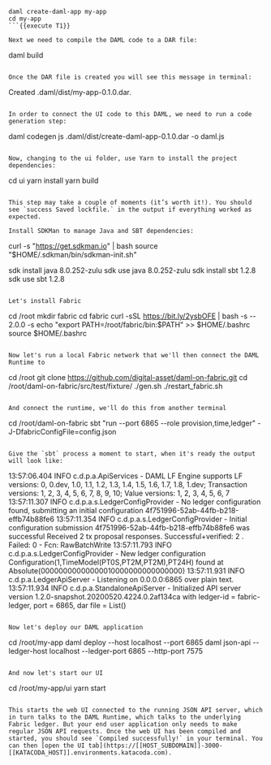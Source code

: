 ```
daml create-daml-app my-app
cd my-app
```{{execute T1}}

Next we need to compile the DAML code to a DAR file:

```
daml build
```{{execute T1}}

Once the DAR file is created you will see this message in terminal: 

```
Created .daml/dist/my-app-0.1.0.dar.
```

In order to connect the UI code to this DAML, we need to run a code generation step:

```
daml codegen js .daml/dist/create-daml-app-0.1.0.dar -o daml.js
```{{execute T1}}

Now, changing to the ui folder, use Yarn to install the project dependencies:

```
cd ui
yarn install
yarn build
```{{execute T1}}

This step may take a couple of moments (it’s worth it!). You should see `success Saved lockfile.` in the output if everything worked as expected.

Install SDKMan to manage Java and SBT dependencies:

```
curl -s "https://get.sdkman.io" | bash
source "$HOME/.sdkman/bin/sdkman-init.sh"

sdk install java 8.0.252-zulu
sdk use java 8.0.252-zulu
sdk install sbt 1.2.8
sdk use sbt 1.2.8
```{{execute T1}}

Let's install Fabric

```
cd /root
mkdir fabric
cd fabric
curl -sSL https://bit.ly/2ysbOFE | bash -s -- 2.0.0 -s
echo "export PATH=/root/fabric/bin:$PATH" >> $HOME/.bashrc
source $HOME/.bashrc
```{{execute T1}}

Now let's run a local Fabric network that we'll then connect the DAML Runtime to
```
cd /root
git clone https://github.com/digital-asset/daml-on-fabric.git
cd /root/daml-on-fabric/src/test/fixture/
./gen.sh
./restart_fabric.sh
```{{execute T1}}

And connect the runtime, we'll do this from another terminal
```
cd /root/daml-on-fabric
sbt "run --port 6865 --role provision,time,ledger" -J-DfabricConfigFile=config.json
```{{execute T2}}

Give the `sbt` process a moment to start, when it's ready the output will look like:

```
13:57:06.404 INFO  c.d.p.a.ApiServices - DAML LF Engine supports LF versions: 0, 0.dev, 1.0, 1.1, 1.2, 1.3, 1.4, 1.5, 1.6, 1.7, 1.8, 1.dev; Transaction versions: 1, 2, 3, 4, 5, 6, 7, 8, 9, 10; Value versions: 1, 2, 3, 4, 5, 6, 7
13:57:11.307 INFO  c.d.p.a.s.LedgerConfigProvider - No ledger configuration found, submitting an initial configuration 4f751996-52ab-44fb-b218-effb74b88fe6
13:57:11.354 INFO  c.d.p.a.s.LedgerConfigProvider - Initial configuration submission 4f751996-52ab-44fb-b218-effb74b88fe6 was successful
Received 2 tx proposal responses. Successful+verified: 2 . Failed: 0  - Fcn: RawBatchWrite 
13:57:11.793 INFO  c.d.p.a.s.LedgerConfigProvider - New ledger configuration Configuration(1,TimeModel(PT0S,PT2M,PT2M),PT24H) found at Absolute(00000000000000010000000000000000)
13:57:11.931 INFO  c.d.p.a.LedgerApiServer - Listening on 0.0.0.0:6865 over plain text.
13:57:11.934 INFO  c.d.p.a.StandaloneApiServer - Initialized API server version 1.2.0-snapshot.20200520.4224.0.2af134ca with ledger-id = fabric-ledger, port = 6865, dar file = List()
```

Now let's deploy our DAML application
```
cd /root/my-app
daml deploy --host localhost --port 6865
daml json-api --ledger-host localhost --ledger-port 6865 --http-port 7575
```{{execute T3}}

And now let's start our UI
```
cd /root/my-app/ui
yarn start
```{{execute T4}}

This starts the web UI connected to the running JSON API server, which in turn talks to the DAML Runtime, which talks to the underlying Fabric ledger. But your end user application only needs to make regular JSON API requests. Once the web UI has been compiled and started, you should see `Compiled successfully!` in your terminal. You can then [open the UI tab](https://[[HOST_SUBDOMAIN]]-3000-[[KATACODA_HOST]].environments.katacoda.com).